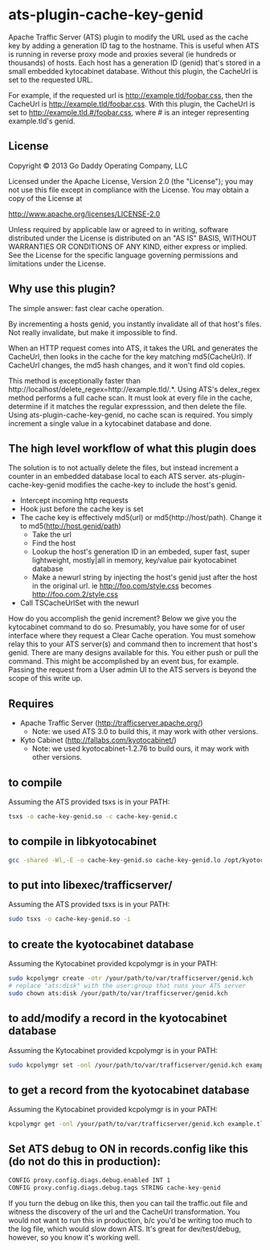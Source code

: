 ats-plugin-cache-key-genid
==========================

Apache Traffic Server (ATS) plugin to modify the URL used as the cache key by adding a generation ID tag to the hostname.
This is useful when ATS is running in reverse proxy mode and proxies several (ie hundreds or thousands) of hosts.
Each host has a generation ID (genid) that's stored in a small embedded kytocabinet database.
Without this plugin, the CacheUrl is set to the requested URL.  

For example, if the requested url is  http://example.tld/foobar.css, then the CacheUrl is http://example.tld/foobar.css.
With this plugin, the CacheUrl is set to http://example.tld.#/foobar.css, where # is an integer representing example.tld's genid.

## License

Copyright &copy; 2013 Go Daddy Operating Company, LLC 

Licensed under the Apache License, Version 2.0 (the "License");
you may not use this file except in compliance with the License.
You may obtain a copy of the License at

http://www.apache.org/licenses/LICENSE-2.0

Unless required by applicable law or agreed to in writing, software
distributed under the License is distributed on an "AS IS" BASIS,
WITHOUT WARRANTIES OR CONDITIONS OF ANY KIND, either express or implied.
See the License for the specific language governing permissions and
limitations under the License.


## Why use this plugin?

The simple answer:  fast clear cache operation.  

By incrementing a hosts genid, you instantly invalidate all of that host's files.  Not really invalidate, but make it impossible to find.

When an HTTP request comes into ATS, it takes the URL and generates the CacheUrl, then looks in the cache for the key matching md5(CacheUrl).
If CacheUrl changes, the md5 hash changes, and it won't find old copies.

This method is exceptionally faster than http://localhost/delete_regex=http://example\.tld/.*.  Using ATS's delex_regex method performs a full cache scan. 
It must look at every file in the cache, determine if it matches the regular expresssion, and then delete the file.  Using ats-plugin-cache-key-genid, no cache
scan is required.  You simply increment a single value in a kytocabinet database and done.

## The high level workflow of what this plugin does

The solution is to not actually delete the files, but instead increment a counter in an embedded database local to each ATS server. 
ats-plugin-cache-key-genid modifies the cache-key to include the host's genid.

* Intercept incoming http requests
* Hook just before the cache key is set
* The cache key is effectively md5(url) or md5(http://host/path). Change it to md5(http://host.genid/path)
	* Take the url
	* Find the host
	* Lookup the host's generation ID in an embeded, super fast, super lightweight, mostly|all in memory, key/value pair kyotocabinet database
	* Make a newurl string by injecting the host's genid just after the host in the original url. ie http://foo.com/style.css becomes http://foo.com.2/style.css
* Call TSCacheUrlSet with the newurl

How do you accomplish the genid increment?  Below we give you the kytocabinet command to do so.  Presumably, you have some for of user interface where they request 
a Clear Cache operation.  You must somehow relay this to your ATS server(s) and command then to increment that host's genid.  There are many designs available for this.
You either push or pull the command.  This might be accomplished by an event bus, for example.  Passing the request from a User admin UI to the ATS servers is beyond 
the scope of this write up.

## Requires

* Apache Traffic Server (http://trafficserver.apache.org/)
	* Note: we used ATS 3.0 to build this, it may work with other versions.
* Kyto Cabinet (http://fallabs.com/kyotocabinet/)
	* Note: we used kyotocabinet-1.2.76 to build ours, it may work with other versions.

## to compile
Assuming the ATS provided tsxs is in your PATH:
```bash
tsxs -o cache-key-genid.so -c cache-key-genid.c
```

## to compile in libkyotocabinet
```bash
gcc -shared -Wl,-E -o cache-key-genid.so cache-key-genid.lo /opt/kyotocabinet/lib/libkyotocabinet.a
```

## to put into libexec/trafficserver/
Assuming the ATS provided tsxs is in your PATH:
```bash
sudo tsxs -o cache-key-genid.so -i
```

## to create the kyotocabinet database
Assuming the Kytocabinet provided kcpolymgr is in your PATH:
```bash
sudo kcpolymgr create -otr /your/path/to/var/trafficserver/genid.kch
# replace "ats:disk" with the user:group that runs your ATS server
sudo chown ats:disk /your/path/to/var/trafficserver/genid.kch
```

## to add/modify a record in the kyotocabinet database
Assuming the Kytocabinet provided kcpolymgr is in your PATH:
```bash
sudo kcpolymgr set -onl /your/path/to/var/trafficserver/genid.kch example.tld 5
```

## to get a record from the kyotocabinet database
Assuming the Kytocabinet provided kcpolymgr is in your PATH:
```bash
kcpolymgr get -onl /your/path/to/var/trafficserver/genid.kch example.tld 2>/dev/null
```

## Set ATS debug to ON in records.config like this (do not do this in production):
```bash
CONFIG proxy.config.diags.debug.enabled INT 1
CONFIG proxy.config.diags.debug.tags STRING cache-key-genid
```

If you turn the debug on like this, then you can tail the traffic.out file and witness the discovery of the url and the CacheUrl transformation.
You would not want to run this in production, b/c you'd be writing too much to the log file, which would slow down ATS.
It's great for dev/test/debug, however, so you know it's working well.


